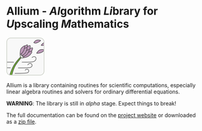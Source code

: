 # Allium - *Al*gorithm *Li*brary for *U*pscaling *M*athematics

![Allium Logo](doc/logo_allium.png)

Allium is a library containing routines for scientific computations,
especially linear algebra routines and solvers for ordinary differential
equations.

**WARNING**: The library is still in *alpha* stage. Expect things to
break!

The full documentation can be found on the
[project website](https://hrittich.github.io/allium/)
or downloaded as a [zip file](https://github.com/hrittich/allium/archive/refs/heads/gh-pages.zip).
